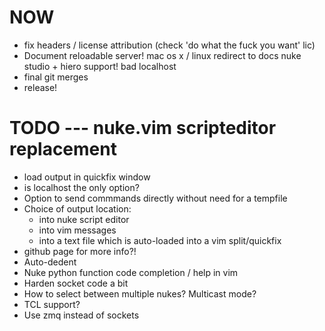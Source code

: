# NOW
* fix headers / license attribution (check 'do what the fuck you want' lic)
* Document
    reloadable server!
    mac os x / linux
    redirect to docs
    nuke studio + hiero support!
    bad localhost
* final git merges
* release!

# TODO --- nuke.vim scripteditor replacement
* load output in quickfix window
* is localhost the only option?
* Option to send commmands directly without need for a tempfile
* Choice of output location:
    * into nuke script editor
    * into vim messages
    * into a text file which is auto-loaded into a vim split/quickfix
* github page for more info?!
* Auto-dedent
* Nuke python function code completion / help in vim
* Harden socket code a bit
* How to select between multiple nukes?  Multicast mode?
* TCL support?
* Use zmq instead of sockets

